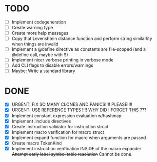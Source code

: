 # TODO

- [ ] Implement codegeneration
- [ ] Create warning type
- [ ] Create more help messages
- [ ] Copy that Levenshtein distance function and perform string similarlity when things are invalid
- [ ] Implement a @define directive as constants are file-scoped (and a @define call, maybe with $<name>)
- [ ] Implement nicer verbose printing in verbose mode
- [ ] Add CLI flags to disable errors/warnings
- [ ] Maybe: Write a standard library

# DONE

- [x] URGENT: FIX SO MANY CLONES AND PANICS!!!! PLEASE!!!!
- [x] URGENT: USE REFERENCE TYPES !!!! WHY DID I FORGET THIS ???
- [x] Implement constant expression evaluation w/hashmap
- [x] Implement .include directives
- [x] Create instruction validator for instruction struct
- [x] Implement macro verification for macro struct 
- [x] Implement expand function for macro when arguments are passed
- [x] Create macro TokenKind
- [x] Implement instruction verification INSIDE of the macro expander
~~Attempt early label symbol table resolution~~ Cannot be done.
